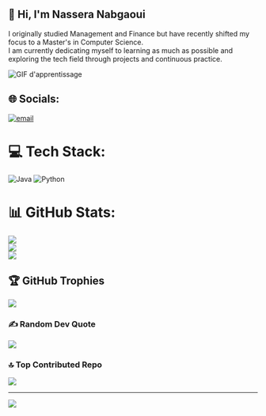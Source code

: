 ## 👋 Hi, I'm Nassera Nabgaoui
I originally studied Management and Finance but have recently shifted my focus to a Master's in Computer Science.  
I am currently dedicating myself to learning as much as possible and exploring the tech field through projects and continuous practice.


![GIF d'apprentissage](https://i.pinimg.com/originals/bf/16/a0/bf16a028b29a65eebd7241df947bfffe.gif) 

## 🌐 Socials:
[![email](https://img.shields.io/badge/Email-D14836?logo=gmail&logoColor=white)](mailto:nasseranabgaoui@gmail.com) 

# 💻 Tech Stack:
![Java](https://img.shields.io/badge/java-%23ED8B00.svg?style=for-the-badge&logo=openjdk&logoColor=white) ![Python](https://img.shields.io/badge/python-3670A0?style=for-the-badge&logo=python&logoColor=ffdd54)
# 📊 GitHub Stats:
![](https://github-readme-stats.vercel.app/api?username=nasseranabgaoui&theme=dark&hide_border=false&include_all_commits=false&count_private=false)<br/>
![](https://nirzak-streak-stats.vercel.app/?user=nasseranabgaoui&theme=dark&hide_border=false)<br/>
![](https://github-readme-stats.vercel.app/api/top-langs/?username=nasseranabgaoui&layout=compact&langs_count=10&hide=)


## 🏆 GitHub Trophies
![](https://github-profile-trophy.vercel.app/?username=nasseranabgaoui&theme=radical&no-frame=false&no-bg=true&margin-w=4)

### ✍️ Random Dev Quote
![](https://quotes-github-readme.vercel.app/api?type=horizontal&theme=radical)

### 🔝 Top Contributed Repo
![](https://github-contributor-stats.vercel.app/api?username=nasseranabgaoui&limit=5&theme=dark&combine_all_yearly_contributions=true)

---
[![](https://visitcount.itsvg.in/api?id=nasseranabgaoui&icon=0&color=0)](https://visitcount.itsvg.in)

<!-- Proudly created with GPRM ( https://gprm.itsvg.in ) -->

